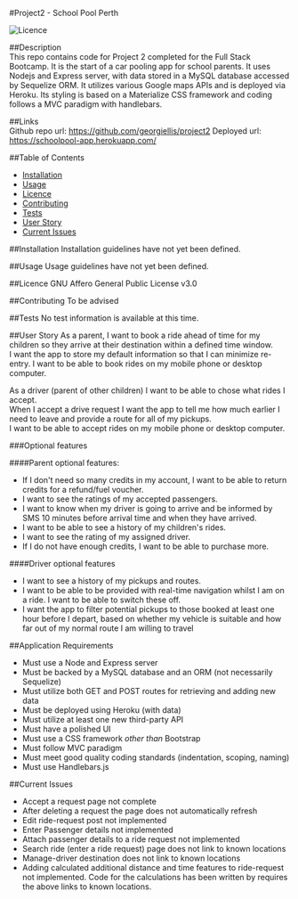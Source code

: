 #Project2 - School Pool Perth

  ![Licence](https://img.shields.io/static/v1?label=Licence&message=GNU%20Affero%20General%20Public%20License%20v3.0&color=blue)

##Description  
This repo contains code for Project 2 completed for the Full Stack Bootcamp.  It is the start of a car pooling app for school parents.  It uses Nodejs and Express server, with data stored in a MySQL database accessed by Sequelize ORM.  It utilizes various Google maps APIs and is deployed via Heroku.  Its styling is based on a Materialize CSS framework and coding follows a MVC paradigm with handlebars. 

##Links  
Github repo url: https://github.com/georgiellis/project2
Deployed url: https://schoolpool-app.herokuapp.com/

##Table of Contents
* [Installation](#installation)
* [Usage](#usage)
* [Licence](#licence)
* [Contributing](#contributing)
* [Tests](#tests) 
* [User Story](#user_story) 
* [Current Issues](#issues) 


##Installation <a name="installation"></a>
Installation guidelines have not yet been defined. 

##Usage <a name="usage"></a>
Usage guidelines have not yet been defined. 

##Licence <a name="licence"></a>
GNU Affero General Public License v3.0 

##Contributing <a name="contributing"></a> 
To be advised 

##Tests <a name="tests"></a>
No test information is available at this time. 


##User Story <a name="user_story"></a>
As a parent, I want to book a ride ahead of time for my children so they arrive at their destination within a defined time window.  
I want the app to store my default information so that I can minimize re-entry.
I want to be able to book rides on my mobile phone or desktop computer.

As a driver (parent of other children) I want to be able to chose what rides I accept.  
When I accept a drive request I want the app to tell me how much earlier I need to leave and provide a route for all of my pickups.  
I want to be able to accept rides on my mobile phone or desktop computer.  

###Optional features

####Parent optional features:
* If I don't need so many credits in my account, I want to be able to return credits for a refund/fuel voucher. 
* I want to see the ratings of my accepted passengers.
* I want to know when my driver is going to arrive and be informed by SMS 10 minutes before arrival time and when they have arrived.
* I want to be able to see a history of my children's rides.
* I want to see the rating of my assigned driver.
* If I do not have enough credits, I want to be able to purchase more.

####Driver optional features
* I want to see a history of my pickups and routes.
* I want to be able to be provided with real-time navigation whilst I am on a ride.  I want to be able to switch these off.
* I want the app to filter potential pickups to those booked at least one hour before I depart, based on whether my vehicle is suitable and how far out of my normal route I am willing to travel

##Application Requirements
* Must use a Node and Express server
* Must be backed by a MySQL database and an ORM (not necessarily Sequelize)
* Must utilize both GET and POST routes for retrieving and adding new data
* Must be deployed using Heroku (with data)
* Must utilize at least one new third-party API
* Must have a polished UI
* Must use a CSS framework _other than_ Bootstrap
* Must follow MVC paradigm
* Must meet good quality coding standards (indentation, scoping, naming)
* Must use Handlebars.js

##Current Issues  <a name="issues"></a>
* Accept a request page not complete
* After deleting a request the page does not automatically refresh
* Edit ride-request post not implemented
* Enter Passenger details not implemented
* Attach passenger details to a ride request not implemented
* Search ride (enter a ride request) page does not link to known locations
* Manage-driver destination does not link to known locations
* Adding calculated additional distance and time features to ride-request not implemented.  Code for the calculations has been written by requires the above links to known locations.


